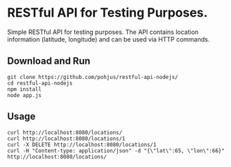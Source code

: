 # RESTful API for Testing Purposes.

Simple RESTful API for testing purposes. The API contains location information (latitude, longitude) and can be used via HTTP commands.

## Download and Run

```
git clone https://github.com/pohjus/restful-api-nodejs/
cd restful-api-nodejs
npm install
node app.js
```

## Usage

```
curl http://localhost:8080/locations/
curl http://localhost:8080/locations/1
curl -X DELETE http://localhost:8080/locations/1
curl -H "Content-type: application/json" -d "{\"lat\":65, \"lon\":66}" http://localhost:8080/locations/
```
